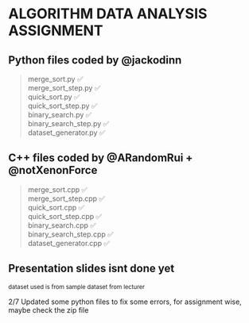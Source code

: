 # ALGORITHM DATA ANALYSIS ASSIGNMENT

## Python files coded by @jackodinn
> merge_sort.py            ✅</br>
> merge_sort_step.py       ✅</br>
> quick_sort.py            ✅</br>
> quick_sort_step.py       ✅</br>
> binary_search.py         ✅</br>
> binary_search_step.py    ✅</br>
> dataset_generator.py     ✅</br>

## C++ files coded by @ARandomRui + @notXenonForce
> merge_sort.cpp           ✅</br>
> merge_sort_step.cpp      ✅</br>
> quick_sort.cpp           ✅</br>
> quick_sort_step.cpp      ✅</br>
> binary_search.cpp        ✅</br>
> binary_search_step.cpp   ✅</br>
> dataset_generator.cpp    ✅</br>

## Presentation slides isnt done yet

<sub>dataset used is from sample dataset from lecturer</sub>

2/7 Updated some python files to fix some errors, for assignment wise, maybe check the zip file
